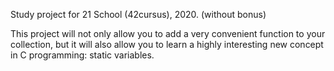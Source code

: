 Study project for 21 School (42cursus), 2020. 
(without bonus)

This project will not only allow you to add a very convenient function to your collection,
but it will also allow you to learn a highly interesting new concept in C programming:
static variables.
